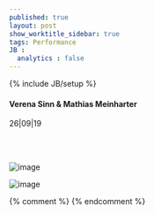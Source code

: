 ```yaml
---
published: true
layout: post
show_worktitle_sidebar: true
tags: Performance
JB :
  analytics : false
---
```


{% include JB/setup %}




<p>
<h4>Verena Sinn & Mathias Meinharter</h4>
26|09|19

<br /><br />
</p><p>
<img src="{{ site.url }}/images/meinharter_sm.jpg" alt="image">
</p><p>
<img src="{{ site.url }}/images/verena_duerr_sm.jpg" alt="image">
</p>


{% comment %}
{% endcomment %}